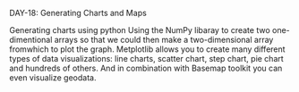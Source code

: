 DAY-18: Generating Charts and Maps

Generating charts using python
Using the NumPy libaray to create two one-dimentional arrays so that we could then make a two-dimensional array fromwhich to plot the graph.
Metplotlib allows you to create many different types of data visualizations: line charts, scatter chart, step chart, pie chart and hundreds of others. And in combination with Basemap toolkit you can even visualize geodata.